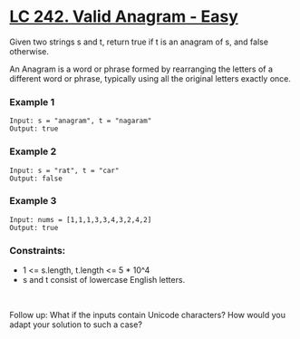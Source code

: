 # [LC 242. Valid Anagram - Easy](https://leetcode.com/problems/valid-anagram/description/)

Given two strings s and t, return true if t is an anagram of s, and false otherwise.

An Anagram is a word or phrase formed by rearranging the letters of a different word or phrase, typically using all the original letters exactly once.

### Example 1
```
Input: s = "anagram", t = "nagaram"
Output: true
```

### Example 2
```
Input: s = "rat", t = "car"
Output: false
```

### Example 3
```
Input: nums = [1,1,1,3,3,4,3,2,4,2]
Output: true
```

### Constraints:

- 1 <= s.length, t.length <= 5 * 10^4
- s and t consist of lowercase English letters.

<br>

Follow up: What if the inputs contain Unicode characters? How would you adapt your solution to such a case?